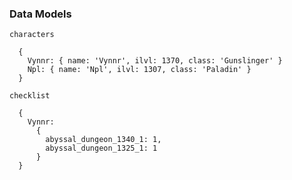 ### Data Models

`characters`
```
  { 
    Vynnr: { name: 'Vynnr', ilvl: 1370, class: 'Gunslinger' }
    Npl: { name: 'Npl', ilvl: 1307, class: 'Paladin' }
  }
```

`checklist`
```
  { 
    Vynnr: 
      { 
        abyssal_dungeon_1340_1: 1,
        abyssal_dungeon_1325_1: 1
      }
  }
```